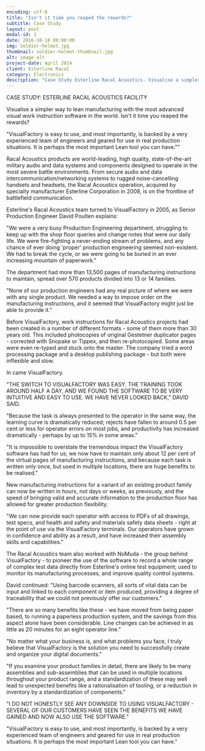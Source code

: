 ```yaml
---
encoding: utf-8
title: "Isn't it time you reaped the rewards?"
subtitle: Case Study
layout: post
modal-id: 1
date: 2016-10-18 00:00:00
img: Soldier-helmet.jpg
thumbnail: soldier-helmet-thumbnail.jpg
alt: image-alt
project-date: April 2014
client: Esterline Racal
category: Electronics
description: "Case Study Esterline Racal Acoustics. Visualise a simpler way to lean manufacturing with the world/'s most advanced visual work instruction software."
---
```



CASE STUDY: ESTERLINE RACAL ACOUSTICS FACILITY

Visualise a simpler way to lean manufacturing with the most advanced visual work instruction software in the world. Isn't it time you reaped the rewards?

"VisualFactory is easy to use, and most importantly, is backed by a very experienced team of engineers and geared for use in real production situations. It is perhaps the most important Lean tool you can have.""

Racal Acoustics products are world-leading, high quality, state-of-the-art military audio and data systems and components designed to operate in the most severe battle environments. From secure audio and data intercommunication/networking systems to rugged noise-cancelling handsets and headsets, the Racal Acoustics operation, acquired by specialty manufacturer Esterline Corporation in 2008, is on the frontline of battlefield communication.

Esterline's Racal Acoustics team turned to VisualFactory in 2005, as Senior Production Engineer David Poulten explains:

"We were a very busy Production Engineering department, struggling to keep up with the shop floor queries and change notes that were our daily life. We were fire-fighting a never-ending stream of problems, and any chance of ever doing 'proper' production engineering seemed non-existent. We had to break the cycle, or we were going to be buried in an ever increasing mountain of paperwork."

The department had more than 13,500 pages of manufacturing instructions to maintain, spread over 570 products divided into 13 or 14 families.

"None of our production engineers had any real picture of where we were with any single product. We needed a way to impose order on the manufacturing instructions, and it seemed that VisualFactory might just be able to provide it."

Before VisualFactory, work instructions for Racal Acoustics projects had been created in a number of different formats - some of them more than 30 years old. This included photocopies of original Gestetner duplicator pages - corrected with Snopake or Tippex, and then re-photocopied. Some areas were even re-typed and stuck onto the master. The company tried a word processing package and a desktop publishing package - but both were inflexible and slow.

In came VisualFactory.

"THE SWITCH TO VISUALFACTORY WAS EASY. THE TRAINING TOOK AROUND HALF A DAY, AND WE FOUND THE SOFTWARE TO BE VERY INTUITIVE AND EASY TO USE. WE HAVE NEVER LOOKED BACK," DAVID SAID.

"Because the task is always presented to the operator in the same way, the learning curve is dramatically reduced; rejects have fallen to around 0.5 per cent or less for operator errors on most jobs, and productivity has increased dramatically - perhaps by up to 15% in some areas."

"It is impossible to overstate the tremendous impact the VisualFactory software has had for us; we now have to maintain only about 12 per cent of the virtual pages of manufacturing instructions, and because each task is written only once, but used in multiple locations, there are huge benefits to be realised."

New manufacturing instructions for a variant of an existing product family can now be written in hours, not days or weeks, as previously, and the speed of bringing valid and accurate information to the production floor has allowed for greater production flexibility.

"We can now provide each operator with access to PDFs of all drawings, test specs, and health and safety and materials safety data sheets - right at the point of use via the VisualFactory terminals. Our operators have grown in confidence and ability as a result, and have increased their assembly skills and capabilities."

The Racal Acoustics team also worked with NoMuda - the group behind VisualFactory - to pioneer the use of the software to record a whole range of complex test data directly from Esterline's online test equipment; used to monitor its manufacturing processes, and improve quality control systems.

David continued: "Using barcode scanners, all sorts of vital data can be input and linked to each component or item produced, providing a degree of traceability that we could not previously offer our customers."

"There are so many benefits like these - we have moved from being paper based, to running a paperless production system, and the savings from this aspect alone have been considerable. Line changes can be achieved in as little as 20 minutes for an eight operator line."

"No matter what your business is, and what problems you face, I truly believe that VisualFactory is the solution you need to successfully create and organize your digital documents."

"If you examine your product families in detail, there are likely to be many assemblies and sub-assemblies that can be used in multiple locations throughout your product range, and a standardization of these may well lead to unexpected benefits like a rationalisation of tooling, or a reduction in inventory by a standardization of components."

"I DO NOT HONESTLY SEE ANY DOWNSIDE TO USING VISUALFACTORY - SEVERAL OF OUR CUSTOMERS HAVE SEEN THE BENEFITS WE HAVE GAINED AND NOW ALSO USE THE SOFTWARE."

"VisualFactory is easy to use, and most importantly, is backed by a very experienced team of engineers and geared for use in real production situations. It is perhaps the most important Lean tool you can have."
